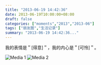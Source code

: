 ```yaml
---
title: "2013-06-19 14:42:36"
date: 2013-06-19T10:00:00+08:00
draft: false
categories: ["moments","2013","2013-06"]
tags: ["朋友圈","生活记录"]
summary: "2013-06-19 14:42:36..."
---
```


我的表情是＂[得意]＂，我的内心是＂[可怜]＂。

![Media 1](/Moments/photos/2013-06-19/201306191442360.jpg)
![Media 2](/Moments/photos/2013-06-19/201306191442361.jpg)
